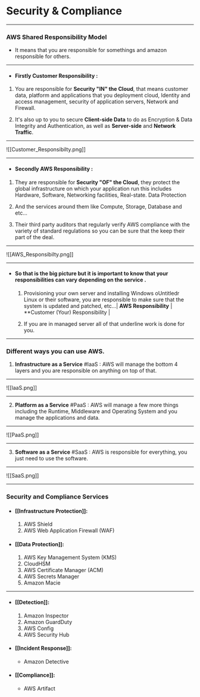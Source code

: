 # Security & Compliance
---
### AWS Shared Responsibility Model

- It means that you are responsible for somethings and amazon responsible for others.

---
- #### Firstly Customer Responsibility : 

1. You are responsible for **Security "IN" the Cloud**, that means customer data, platform and applications that you deployment cloud, Identity and access management, security of application servers, Network and Firewall.

2. It's also up to you to secure **Client-side Data** to do as Encryption & Data Integrity and Authentication, as well as **Server-side** and **Network Traffic**.

---

![[Customer_Responsibilty.png]]

---

- #### Secondly AWS Responsibility : 

1. They are responsible for **Security "OF" the Cloud**, they protect the global infrastructure on which your application run this includes Hardware, Software, Networking facilities, Real-state.
Data Protection
2. And the services around them like Compute, Storage, Database and etc...

3. Their third party auditors that regularly verify AWS compliance with the variety of standard regulations so you can be sure that the keep their part of the deal.

---

![[AWS_Responsibilty.png]]

---

- #### So that is the big picture but it is important to know that your responsibilities can vary depending on the service .

	1. Provisioning your own server and installing Windows oUntitledr Linux or their software, you are responsible to make sure that the system is updated and patched, etc...| **AWS Responsibility** | **Customer (Your) Responsibility |
	
	2. If you are in managed server all of that underline work is done for you.

---

### Different ways you can use AWS.

1. **Infrastructure as a Service** #IaaS : AWS will manage the bottom 4 layers and you are responsible on anything on top of that.

---

![[IaaS.png]]

---

2. **Platform as a Service** #PaaS : AWS will manage a few more things including the Runtime, Middleware and Operating System and you manage the applications and data.

---

![[PaaS.png]]

---

3. **Software as a Service**  #SaaS : AWS is responsible for everything, you just need to use the software.

---

![[SaaS.png]]

---

### Security and Compliance Services

- #### [[Infrastructure Protection]]:

	1. AWS Shield
	2. AWS Web Application Firewall (WAF)

- #### [[Data Protection]]:

	1. AWS Key Management System (KMS) 
	2. CloudHSM
	3. AWS Certificate Manager (ACM)
	4. AWS Secrets Manager
	5. Amazon Macie

---

- #### [[Detection]]:

	1. Amazon Inspector
	2. Amazon GuardDuty
	3. AWS Config
	4. AWS Security Hub

- #### [[Incident Response]]:

	- Amazon Detective

- #### [[Compliance]]:

	- AWS Artifact